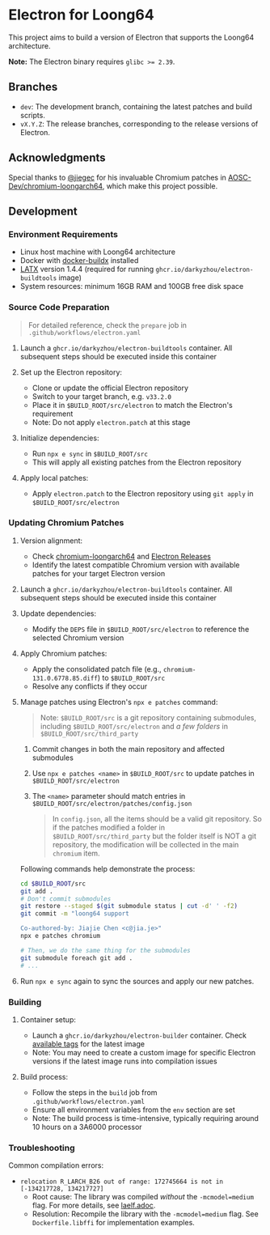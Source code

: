 # Electron for Loong64

This project aims to build a version of Electron that supports the Loong64 architecture.

**Note:** The Electron binary requires `glibc >= 2.39`.

## Branches

- `dev`: The development branch, containing the latest patches and build scripts.
- `vX.Y.Z`: The release branches, corresponding to the release versions of Electron.

## Acknowledgments

Special thanks to [@jiegec](https://github.com/jiegec) for his invaluable Chromium patches in [AOSC-Dev/chromium-loongarch64](https://github.com/AOSC-Dev/chromium-loongarch64), which make this project possible.

## Development

### Environment Requirements

- Linux host machine with Loong64 architecture
- Docker with [docker-buildx](https://github.com/docker/buildx) installed
- [LATX](https://github.com/deuso/latx-build) version 1.4.4 (required for running `ghcr.io/darkyzhou/electron-buildtools` image)
- System resources: minimum 16GB RAM and 100GB free disk space

### Source Code Preparation

> For detailed reference, check the `prepare` job in `.github/workflows/electron.yaml`

1. Launch a `ghcr.io/darkyzhou/electron-buildtools` container. All subsequent steps should be executed inside this container

2. Set up the Electron repository:
   - Clone or update the official Electron repository
   - Switch to your target branch, e.g. `v33.2.0`
   - Place it in `$BUILD_ROOT/src/electron` to match the Electron's requirement
   - Note: Do not apply `electron.patch` at this stage

3. Initialize dependencies:
   - Run `npx e sync` in `$BUILD_ROOT/src`
   - This will apply all existing patches from the Electron repository

4. Apply local patches:
   - Apply `electron.patch` to the Electron repository using `git apply` in `$BUILD_ROOT/src/electron`

### Updating Chromium Patches

1. Version alignment:
   - Check [chromium-loongarch64](https://github.com/AOSC-Dev/chromium-loongarch64) and [Electron Releases](https://www.electronjs.org/docs/latest/tutorial/electron-timelines)
   - Identify the latest compatible Chromium version with available patches for your target Electron version

2. Launch a `ghcr.io/darkyzhou/electron-buildtools` container. All subsequent steps should be executed inside this container

3. Update dependencies:
   - Modify the `DEPS` file in `$BUILD_ROOT/src/electron` to reference the selected Chromium version

4. Apply Chromium patches:
   - Apply the consolidated patch file (e.g., `chromium-131.0.6778.85.diff`) to `$BUILD_ROOT/src`
   - Resolve any conflicts if they occur

5. Manage patches using Electron's `npx e patches` command:
   > Note: `$BUILD_ROOT/src` is a git repository containing submodules, including `$BUILD_ROOT/src/electron` and *a few folders* in `$BUILD_ROOT/src/third_party`

   1. Commit changes in both the main repository and affected submodules
   2. Use `npx e patches <name>` in `$BUILD_ROOT/src` to update patches in `$BUILD_ROOT/src/electron`
   3. The `<name>` parameter should match entries in `$BUILD_ROOT/src/electron/patches/config.json`
   
        > In `config.json`, all the items should be a valid git repository. So if the patches modified a folder in `$BUILD_ROOT/src/third_party` but the folder itself is NOT a git repository, the modification will be collected in the main `chromium` item.

   Following commands help demonstrate the process:
   ```sh
   cd $BUILD_ROOT/src
   git add .
   # Don't commit submodules
   git restore --staged $(git submodule status | cut -d' ' -f2)
   git commit -m "loong64 support

   Co-authored-by: Jiajie Chen <c@jia.je>"
   npx e patches chromium

   # Then, we do the same thing for the submodules
   git submodule foreach git add .
   # ...
   ```

6. Run `npx e sync` again to sync the sources and apply our new patches.

### Building

1. Container setup:
   - Launch a `ghcr.io/darkyzhou/electron-builder` container. Check [available tags](https://github.com/darkyzhou/electron-loong64/pkgs/container/electron-builder) for the latest image
   - Note: You may need to create a custom image for specific Electron versions if the latest image runs into compilation issues

2. Build process:
   - Follow the steps in the `build` job from `.github/workflows/electron.yaml`
   - Ensure all environment variables from the `env` section are set
   - Note: The build process is time-intensive, typically requiring around 10 hours on a 3A6000 processor

### Troubleshooting

Common compilation errors:

- `relocation R_LARCH_B26 out of range: 172745664 is not in [-134217728, 134217727]`
   - Root cause: The library was compiled *without* the `-mcmodel=medium` flag. For more details, see [laelf.adoc](https://github.com/loongson/la-abi-specs/blob/release/laelf.adoc#code_models).
   - Resolution: Recompile the library with the `-mcmodel=medium` flag. See `Dockerfile.libffi` for implementation examples.
